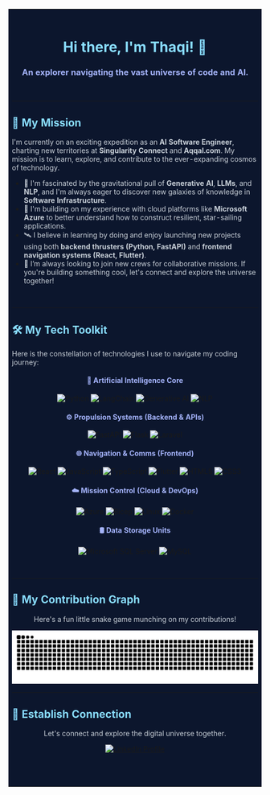 <table>
<tr>
<td bgcolor="#0C162D" valign="top">
<div align="center">

<br>

# <span style="color:#89DDFF;">Hi there, I'm Thaqi! 👋</span>
### <span style="color:#A5B4FC;">An explorer navigating the vast universe of code and AI.</span>

<br>

</div>

---

<h2 style="color:#89DDFF;">🌱 My Mission</h2>

<p style="color:#C9D1D9;">
I'm currently on an exciting expedition as an <strong>AI Software Engineer</strong>, charting new territories at <strong>Singularity Connect</strong> and <strong>Aqqal.com</strong>. My mission is to learn, explore, and contribute to the ever-expanding cosmos of technology.
</p>

- <span style="color:#C9D1D9;">🚀 I'm fascinated by the gravitational pull of <strong>Generative AI</strong>, <strong>LLMs</strong>, and <strong>NLP</strong>, and I'm always eager to discover new galaxies of knowledge in <strong>Software Infrastructure</strong>.</span>
- <span style="color:#C9D1D9;">🌌 I'm building on my experience with cloud platforms like <strong>Microsoft Azure</strong> to better understand how to construct resilient, star-sailing applications.</span>
- <span style="color:#C9D1D9;">🛰️ I believe in learning by doing and enjoy launching new projects using both <strong>backend thrusters (Python, FastAPI)</strong> and <strong>frontend navigation systems (React, Flutter)</strong>.</span>
- <span style="color:#C9D1D9;">🤝 I’m always looking to join new crews for collaborative missions. If you're building something cool, let's connect and explore the universe together!</span>

<br>

---

<h2 style="color:#89DDFF;">🛠️ My Tech Toolkit</h2>

<p style="color:#C9D1D9;">
Here is the constellation of technologies I use to navigate my coding journey:
</p>

<div align="center">

#### <span style="color:#A5B4FC;">🧠 Artificial Intelligence Core</span>
![Python](https://img.shields.io/badge/Python-3776AB?style=for-the-badge&logo=python&logoColor=white)
![LangChain](https://img.shields.io/badge/LangChain-008661?style=for-the-badge&logo=langchain&logoColor=white)
![Generative AI](https://img.shields.io/badge/Generative_AI-8A2BE2?style=for-the-badge&logo=openai&logoColor=white)
![NLP](https://img.shields.io/badge/NLP-5A9BD5?style=for-the-badge)

#### <span style="color:#A5B4FC;">⚙️ Propulsion Systems (Backend & APIs)</span>
![FastAPI](https://img.shields.io/badge/FastAPI-009688?style=for-the-badge&logo=fastapi&logoColor=white)
![Flask](https://img.shields.io/badge/Flask-000000?style=for-the-badge&logo=flask&logoColor=white)
![Laravel](https://img.shields.io/badge/Laravel-FF2D20?style=for-the-badge&logo=laravel&logoColor=white)

#### <span style="color:#A5B4FC;">🌐 Navigation & Comms (Frontend)</span>
![React](https://img.shields.io/badge/React-61DAFB?style=for-the-badge&logo=react&logoColor=black)
![JavaScript](https://img.shields.io/badge/JavaScript-F7DF1E?style=for-the-badge&logo=javascript&logoColor=black)
![TypeScript](https://img.shields.io/badge/TypeScript-3178C6?style=for-the-badge&logo=typescript&logoColor=white)
![Flutter](https://img.shields.io/badge/Flutter-02569B?style=for-the-badge&logo=flutter&logoColor=white)
![HTML5](https://img.shields.io/badge/HTML5-E34F26?style=for-the-badge&logo=html5&logoColor=white)
![CSS3](https://img.shields.io/badge/CSS3-1572B6?style=for-the-badge&logo=css3&logoColor=white)

#### <span style="color:#A5B4FC;">☁️ Mission Control (Cloud & DevOps)</span>
![Azure](https://img.shields.io/badge/Microsoft_Azure-0078D4?style=for-the-badge&logo=microsoft-azure&logoColor=white)
![Bicep](https://img.shields.io/badge/Bicep-007ACC?style=for-the-badge&logo=bicep&logoColor=white)
![Linux](https://img.shields.io/badge/Linux-FCC624?style=for-the-badge&logo=linux&logoColor=black)
![Docker](https://img.shields.io/badge/Docker-2496ED?style=for-the-badge&logo=docker&logoColor=white)

#### <span style="color:#A5B4FC;">🛢️ Data Storage Units</span>
![Microsoft SQL Server](https://img.shields.io/badge/Microsoft_SQL_Server-CC2927?style=for-the-badge&logo=microsoft-sql-server&logoColor=white)
![MySQL](https://img.shields.io/badge/MySQL-4479A1?style=for-the-badge&logo=mysql&logoColor=white)

</div>

<br>

---

<h2 style="color:#89DDFF;">🐍 My Contribution Graph</h2>
<div align="center">
  <p style="color:#C9D1D9;">Here's a fun little snake game munching on my contributions!</p>
  <img src="https://raw.githubusercontent.com/thaqicomel/thaqicomel/main/dist/github-contribution-grid-snake-dark.svg" alt="Snake animation on GitHub contribution graph" />
  <br>
</div>

---

<h2 style="color:#89DDFF;">🔗 Establish Connection</h2>

<div align="center">

<p style="color:#C9D1D9;">Let's connect and explore the digital universe together.</p>

<a href="https://www.linkedin.com/in/thaqiyuddin-mizan-046458216/">
  <img src="https://img.shields.io/badge/LinkedIn-0077B5?style=for-the-badge&logo=linkedin&logoColor=white" alt="LinkedIn Profile"/>
</a>

<br><br>

</div>
</td>
</tr>
</table>
